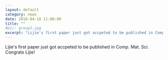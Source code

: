 ```yaml
---
layout: default
category: news
date: 2018-04-18 11:00:00
title: ""
#pic: group2.jpg
excerpt: "Lijie's first paper just got accpeted to be published in Comp. Mat. Sci. Congrats Lijie!"
---
```

Lijie's first paper just got accpeted to be published in Comp. Mat. Sci. Congrats Lijie!

